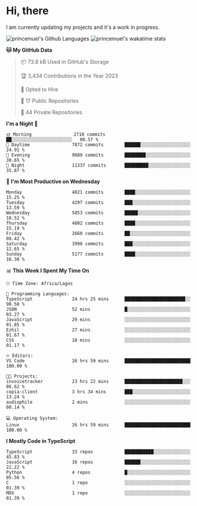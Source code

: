 # Hi, there

<!--
**princemuel/princemuel** is a ✨ _special_ ✨ repository because its `README.md` (this file) appears on your GitHub profile.

Here are some ideas to get you started:

- 🔭 I’m currently working on ...
- 🌱 I’m currently learning ...
- 👯 I’m looking to collaborate on ...
- 🤔 I’m looking for help with ...
- 💬 Ask me about ...
- 📫 How to reach me: ...
- 😄 Pronouns: ...
- ⚡ Fun fact: ...
-->

I am currently updating my projects and it's a work in progress.

![princemuel's Github Languages](https://github-readme-stats.vercel.app/api/top-langs/?username=princemuel&text_color=586069&layout=compact&hide_border=true&title_color=0366d6&count_private=true&include_all_commits=true&theme=tokyonight&show_icons=true)
![princemuel's wakatime stats](https://github-readme-stats.vercel.app/api/wakatime?username=princemuel&text_color=586069&layout=compact&hide_border=true&title_color=0366d6&count_private=true&include_all_commits=true&theme=tokyonight&show_icons=true)

<!--START_SECTION:waka-->
**🐱 My GitHub Data** 

> 📦 73.8 kB Used in GitHub's Storage 
 > 
> 🏆 3,434 Contributions in the Year 2023
 > 
> 💼 Opted to Hire
 > 
> 📜 17 Public Repositories 
 > 
> 🔑 44 Private Repositories 
 > 
**I'm a Night 🦉** 

```text
🌞 Morning                2710 commits        ██░░░░░░░░░░░░░░░░░░░░░░░   08.57 % 
🌆 Daytime                7872 commits        ██████░░░░░░░░░░░░░░░░░░░   24.91 % 
🌃 Evening                9689 commits        ████████░░░░░░░░░░░░░░░░░   30.65 % 
🌙 Night                  11337 commits       █████████░░░░░░░░░░░░░░░░   35.87 % 
```
📅 **I'm Most Productive on Wednesday** 

```text
Monday                   4821 commits        ████░░░░░░░░░░░░░░░░░░░░░   15.25 % 
Tuesday                  4297 commits        ███░░░░░░░░░░░░░░░░░░░░░░   13.59 % 
Wednesday                5853 commits        █████░░░░░░░░░░░░░░░░░░░░   18.52 % 
Thursday                 4802 commits        ████░░░░░░░░░░░░░░░░░░░░░   15.19 % 
Friday                   2660 commits        ██░░░░░░░░░░░░░░░░░░░░░░░   08.42 % 
Saturday                 3998 commits        ███░░░░░░░░░░░░░░░░░░░░░░   12.65 % 
Sunday                   5177 commits        ████░░░░░░░░░░░░░░░░░░░░░   16.38 % 
```


📊 **This Week I Spent My Time On** 

```text
🕑︎ Time Zone: Africa/Lagos

💬 Programming Languages: 
TypeScript               24 hrs 25 mins      ███████████████████████░░   90.50 % 
JSON                     52 mins             █░░░░░░░░░░░░░░░░░░░░░░░░   03.27 % 
JavaScript               29 mins             ░░░░░░░░░░░░░░░░░░░░░░░░░   01.85 % 
Ezhil                    27 mins             ░░░░░░░░░░░░░░░░░░░░░░░░░   01.67 % 
CSS                      18 mins             ░░░░░░░░░░░░░░░░░░░░░░░░░   01.17 % 

🔥 Editors: 
VS Code                  26 hrs 59 mins      █████████████████████████   100.00 % 

🐱‍💻 Projects: 
invoicetracker           23 hrs 22 mins      ██████████████████████░░░   86.62 % 
copia-client             3 hrs 34 mins       ███░░░░░░░░░░░░░░░░░░░░░░   13.24 % 
audiophile               2 mins              ░░░░░░░░░░░░░░░░░░░░░░░░░   00.14 % 

💻 Operating System: 
Linux                    26 hrs 59 mins      █████████████████████████   100.00 % 
```

**I Mostly Code in TypeScript** 

```text
TypeScript               33 repos            ███████████░░░░░░░░░░░░░░   45.83 % 
JavaScript               16 repos            ██████░░░░░░░░░░░░░░░░░░░   22.22 % 
Python                   4 repos             █░░░░░░░░░░░░░░░░░░░░░░░░   05.56 % 
C                        1 repo              ░░░░░░░░░░░░░░░░░░░░░░░░░   01.39 % 
MDX                      1 repo              ░░░░░░░░░░░░░░░░░░░░░░░░░   01.39 % 
```




<!--END_SECTION:waka-->
